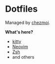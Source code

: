 # Dotfiles

Managed by [chezmoi].

**What's here?**

- [kitty](https://sw.kovidgoyal.net/kitty/)
- [Neovim](https://neovim.io/)
- [Zsh](https://zsh.sourceforge.io/)
- and others

[chezmoi]: https://www.chezmoi.io/
